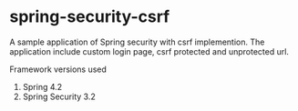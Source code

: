 # spring-security-csrf

A sample application of Spring security with csrf implemention. The application include custom login page, csrf protected 
and unprotected url. 

Framework versions used

  1. Spring 4.2 
  2. Spring Security 3.2
